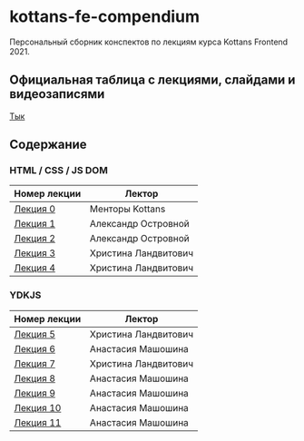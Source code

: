 # kottans-fe-compendium

Персональный сборник конспектов по лекциям курса Kottans Frontend 2021.

## Официальная таблица с лекциями, слайдами и видеозаписями

[Тык](https://github.com/kottans/frontend/blob/master/SCHEDULE.md)

## Содержание

### HTML / CSS / JS DOM

| Номер лекции                                | Лектор               |
| ------------------------------------------- | -------------------- |
| [Лекция 0](./lections/lection0/lection0.md) | Менторы Kottans      |
| [Лекция 1](./lections/lection1/lection1.md) | Александр Островной  |
| [Лекция 2](./lections/lection2/lection2.md) | Александр Островной  |
| [Лекция 3](./lections/lection3/lection3.md) | Христина Ландвитович |
| [Лекция 4](./lections/lection4/lection4.md) | Христина Ландвитович |

### YDKJS

| Номер лекции                                   | Лектор               |
| ---------------------------------------------- | -------------------- |
| [Лекция 5](./lections/lection5/lection5.md)    | Христина Ландвитович |
| [Лекция 6](./lections/lection6/lection6.md)    | Анастасия Машошина   |
| [Лекция 7](./lections/lection7/lection7.md)    | Христина Ландвитович |
| [Лекция 8](./lections/lection8/lection8.md)    | Анастасия Машошина   |
| [Лекция 9](./lections/lection9/lection9.md)    | Анастасия Машошина   |
| [Лекция 10](./lections/lection10/lection10.md) | Анастасия Машошина   |
| [Лекция 11](./lections/lection11/lection11.md) | Анастасия Машошина   |
